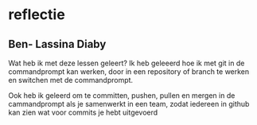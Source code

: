 # reflectie








## Ben- Lassina Diaby

  Wat heb ik met deze lessen geleert?
 Ik heb geleeerd hoe ik met git in de commandprompt kan werken, door in een repository of branch te werken en switchen met de commandprompt.
 
 Ook heb ik geleerd om te committen, pushen, pullen en mergen in de cammandprompt als je samenwerkt in een team, zodat iedereen in github kan zien wat voor commits je hebt uitgevoerd